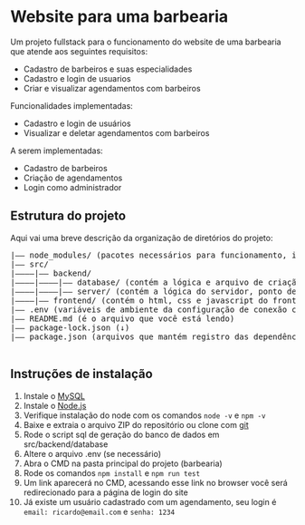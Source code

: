 # Website para uma barbearia
Um projeto fullstack para o funcionamento do website de uma barbearia que atende aos seguintes requisitos:
- Cadastro de barbeiros e suas especialidades
- Cadastro e login de usuarios
- Criar e visualizar agendamentos com barbeiros

Funcionalidades implementadas:
- Cadastro e login de usuários
- Visualizar e deletar agendamentos com barbeiros

A serem implementadas:
- Cadastro de barbeiros
- Criação de agendamentos
- Login como administrador

## Estrutura do projeto
Aqui vai uma breve descrição da organização de diretórios do projeto:

<pre>
|—— node_modules/ (pacotes necessários para funcionamento, ignorar)
|—— src/
|————|—— backend/
|————|————|—— database/ (contém a lógica e arquivo de criação do banco de dados)
|————|————|—— server/ (contém a lógica do servidor, ponto de entrada do projeto)
|————|—— frontend/ (contém o html, css e javascript do frontend)
|—— .env (variáveis de ambiente da configuração de conexão com o banco de dados)
|—— README.md (é o arquivo que você está lendo)
|—— package-lock.json (↓)
|—— package.json (arquivos que mantém registro das dependências do projeto)

</pre>

## Instruções de instalação 
1. Instale o [MySQL](https://dev.mysql.com/downloads/installer/)
2. Instale o [Node.js](https://nodejs.org/en/download/package-manager)
3. Verifique instalação do node com os comandos `node -v` e `npm -v`
4. Baixe e extraia o arquivo ZIP do repositório ou clone com [git](https://git-scm.com/)
5. Rode o script sql de geração do banco de dados em src/backend/database
6. Altere o arquivo .env (se necessário)
7. Abra o CMD na pasta principal do projeto (barbearia)
8. Rode os comandos `npm install` e `npm run test`
9. Um link aparecerá no CMD, acessando esse link no browser você será redirecionado para a página de login do site
10. Já existe um usuário cadastrado com um agendamento, seu login é `email: ricardo@email.com` e `senha: 1234`
